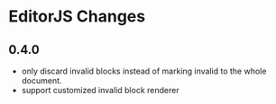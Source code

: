 # EditorJS Changes

## 0.4.0

- only discard invalid blocks instead of marking invalid to the whole document.
- support customized invalid block renderer
